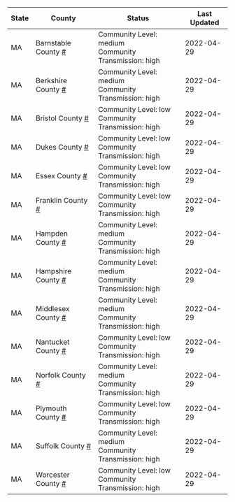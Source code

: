 State | County | Status | Last Updated
--- | --- | --- | --- 
MA | Barnstable County <a href="#barnstable_county">#</a> | <a name="barnstable_county"></a>Community Level: medium<br/>Community Transmission: high | 2022-04-29
MA | Berkshire County <a href="#berkshire_county">#</a> | <a name="berkshire_county"></a>Community Level: medium<br/>Community Transmission: high | 2022-04-29
MA | Bristol County <a href="#bristol_county">#</a> | <a name="bristol_county"></a>Community Level: low<br/>Community Transmission: high | 2022-04-29
MA | Dukes County <a href="#dukes_county">#</a> | <a name="dukes_county"></a>Community Level: low<br/>Community Transmission: high | 2022-04-29
MA | Essex County <a href="#essex_county">#</a> | <a name="essex_county"></a>Community Level: low<br/>Community Transmission: high | 2022-04-29
MA | Franklin County <a href="#franklin_county">#</a> | <a name="franklin_county"></a>Community Level: low<br/>Community Transmission: high | 2022-04-29
MA | Hampden County <a href="#hampden_county">#</a> | <a name="hampden_county"></a>Community Level: medium<br/>Community Transmission: high | 2022-04-29
MA | Hampshire County <a href="#hampshire_county">#</a> | <a name="hampshire_county"></a>Community Level: medium<br/>Community Transmission: high | 2022-04-29
MA | Middlesex County <a href="#middlesex_county">#</a> | <a name="middlesex_county"></a>Community Level: medium<br/>Community Transmission: high | 2022-04-29
MA | Nantucket County <a href="#nantucket_county">#</a> | <a name="nantucket_county"></a>Community Level: low<br/>Community Transmission: high | 2022-04-29
MA | Norfolk County <a href="#norfolk_county">#</a> | <a name="norfolk_county"></a>Community Level: medium<br/>Community Transmission: high | 2022-04-29
MA | Plymouth County <a href="#plymouth_county">#</a> | <a name="plymouth_county"></a>Community Level: low<br/>Community Transmission: high | 2022-04-29
MA | Suffolk County <a href="#suffolk_county">#</a> | <a name="suffolk_county"></a>Community Level: medium<br/>Community Transmission: high | 2022-04-29
MA | Worcester County <a href="#worcester_county">#</a> | <a name="worcester_county"></a>Community Level: low<br/>Community Transmission: high | 2022-04-29
